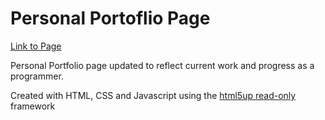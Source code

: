 # Personal Portoflio Page

[Link to Page](https://aaronjeeho.github.io/)

Personal Portfolio page updated to reflect current work and progress as a programmer.

Created with HTML, CSS and Javascript using the [html5up read-only](https://html5up.net/read-only) framework
